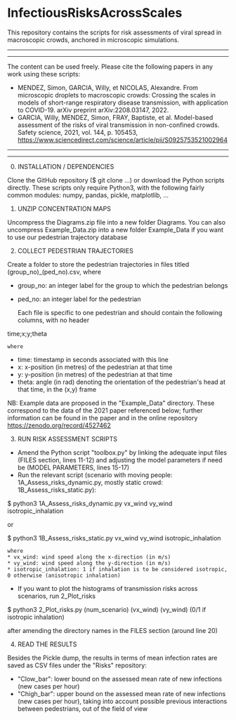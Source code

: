 # InfectiousRisksAcrossScales
This repository contains the scripts for risk assessments of viral spread in macroscopic crowds, anchored in microscopic simulations.
******************************************************
******************************************************
The content can be used freely. Please cite the following papers in any work using these scripts:
* MENDEZ, Simon, GARCIA, Willy, et NICOLAS, Alexandre. From microscopic droplets to macroscopic crowds: Crossing the scales in models of short-range respiratory disease transmission, with application to COVID-19. arXiv preprint arXiv:2208.03147, 2022.
* GARCIA, Willy, MENDEZ, Simon, FRAY, Baptiste, et al. Model-based assessment of the risks of viral transmission in non-confined crowds. Safety science, 2021, vol. 144, p. 105453, https://www.sciencedirect.com/science/article/pii/S0925753521002964
******************************************************
******************************************************

0) INSTALLATION / DEPENDENCIES

Clone the GitHub repository ($ git clone ...) or download the Python scripts directly.
These scripts only require Python3, with the following fairly common modules: numpy, pandas, pickle, matplotlib, ...

1) UNZIP CONCENTRATION MAPS

 Uncompress the Diagrams.zip file into a new folder Diagrams.
 You can also uncompress Example_Data.zip into a new folder Example_Data if you want to use our pedestrian trajectory database

2) COLLECT PEDESTRIAN TRAJECTORIES

Create a folder to store the pedestrian trajectories in files titled (group_no)_(ped_no).csv, where
* group_no: an integer label for the group to which the pedestrian belongs 
* ped_no: an integer label for the pedestrian 

	Each file is specific to one pedestrian and should contain the following columns, with no header
	
time;x;y;theta

	where
* time: timestamp in seconds associated with this line
* x: x-position (in metres) of the pedestrian at that time
* y: y-position (in metres) of the pedestrian at that time
* theta: angle (in rad) denoting the orientation of the pedestrian's head at that time, in the (x,y) frame

NB: Example data are proposed in the "Example_Data" directory. These correspond to the data of the 2021 paper referenced below; further information can be found in the paper and in the online repository https://zenodo.org/record/4527462

3) RUN RISK ASSESSMENT SCRIPTS

* Amend the Python script "toolbox.py" by linking the adequate input files (FILES section, lines 11-12) and adjusting the model parameters if need be (MODEL PARAMETERS, lines 15-17)
* Run the relevant script (scenario with moving people: 1A_Assess_risks_dynamic.py, mostly static crowd: 1B_Assess_risks_static.py):

$ python3 1A_Assess_risks_dynamic.py vx_wind vy_wind isotropic_inhalation

or

$ python3 1B_Assess_risks_static.py vx_wind vy_wind isotropic_inhalation

	where
	* vx_wind: wind speed along the x-direction (in m/s)
	* vy_wind: wind speed along the y-direction (in m/s)
	* isotropic_inhalation: 1 if inhalation is to be considered isotropic, 0 otherwise (anisotropic inhalation)

* If you want to plot the histograms of transmission risks across scenarios, run 2_Plot_risks

$ python3 2_Plot_risks.py (num_scenario) (vx_wind) (vy_wind) (0/1 if isotropic inhalation)

after amending the directory names in the FILES section (around line 20)

4) READ THE RESULTS

Besides the Pickle dump, the results in terms of mean infection rates are saved as CSV files under the "Risks" repository: 
* "Clow_bar": lower bound on the assessed mean rate of new infections (new cases per hour)
* "Chigh_bar": upper bound on the assessed mean rate of new infections (new cases per hour), taking into account possible previous interactions between pedestrians, out of the field of view


